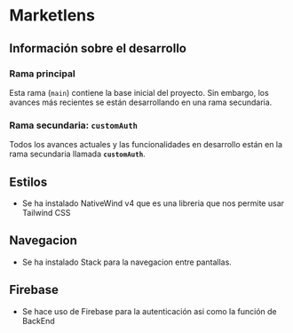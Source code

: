 # Marketlens

## Información sobre el desarrollo

### Rama principal
Esta rama (`main`) contiene la base inicial del proyecto. Sin embargo, los avances más recientes se están desarrollando en una rama secundaria.

### Rama secundaria: `customAuth`
Todos los avances actuales y las funcionalidades en desarrollo están en la rama secundaria llamada **`customAuth`**.


## Estilos

- Se ha instalado NativeWind v4 que es una libreria que nos permite usar Tailwind CSS

## Navegacion

- Se ha instalado Stack para la navegacion entre pantallas.

## Firebase

- Se hace uso de Firebase para la autenticación asi como la función de BackEnd
